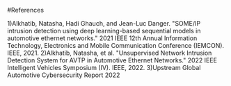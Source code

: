 #References 

1)Alkhatib, Natasha, Hadi Ghauch, and Jean-Luc Danger. "SOME/IP intrusion detection using deep learning-based sequential models in automotive ethernet networks." 2021 IEEE 12th Annual Information Technology, Electronics and Mobile Communication Conference (IEMCON). IEEE, 2021.
2)Alkhatib, Natasha, et al. "Unsupervised Network Intrusion Detection System for AVTP in Automotive Ethernet Networks." 2022 IEEE Intelligent Vehicles Symposium (IV). IEEE, 2022.
3)Upstream Global Automotive Cybersecurity Report 2022
